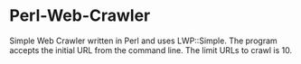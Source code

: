 # Perl-Web-Crawler
Simple Web Crawler written in Perl and uses LWP::Simple. 
The program accepts the initial URL from the command line. 
The limit URLs to crawl is 10.
